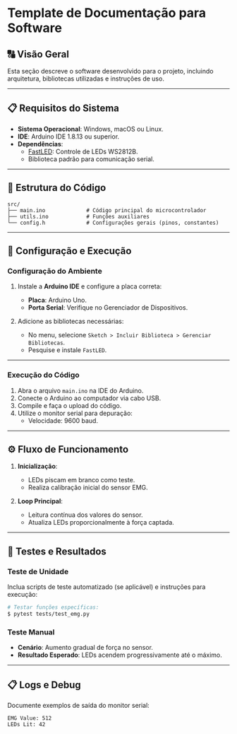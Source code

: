 # Template de Documentação para Software

## 🔠 Visão Geral

Esta seção descreve o software desenvolvido para o projeto, incluindo arquitetura, bibliotecas utilizadas e instruções de uso.

---

## 📋 Requisitos do Sistema

- **Sistema Operacional**: Windows, macOS ou Linux.
- **IDE**: Arduino IDE 1.8.13 ou superior.
- **Dependências**:
  - [FastLED](https://github.com/FastLED/FastLED): Controle de LEDs WS2812B.
  - Biblioteca padrão para comunicação serial.

---

## 🔨 Estrutura do Código

```plaintext
src/
├── main.ino             # Código principal do microcontrolador
├── utils.ino            # Funções auxiliares
└── config.h             # Configurações gerais (pinos, constantes)
```

---

## 🔧 Configuração e Execução

### Configuração do Ambiente

1. Instale a **Arduino IDE** e configure a placa correta:
   - **Placa**: Arduino Uno.
   - **Porta Serial**: Verifique no Gerenciador de Dispositivos.

2. Adicione as bibliotecas necessárias:
   - No menu, selecione `Sketch > Incluir Biblioteca > Gerenciar Bibliotecas`.
   - Pesquise e instale `FastLED`.

---

### Execução do Código

1. Abra o arquivo `main.ino` na IDE do Arduino.
2. Conecte o Arduino ao computador via cabo USB.
3. Compile e faça o upload do código.
4. Utilize o monitor serial para depuração:
   - Velocidade: 9600 baud.

---

## ⚙️ Fluxo de Funcionamento

1. **Inicialização**:
   - LEDs piscam em branco como teste.
   - Realiza calibração inicial do sensor EMG.

2. **Loop Principal**:
   - Leitura contínua dos valores do sensor.
   - Atualiza LEDs proporcionalmente à força captada.

---

## 🔂 Testes e Resultados

### Teste de Unidade

Inclua scripts de teste automatizado (se aplicável) e instruções para execução:

```bash
# Testar funções específicas:
$ pytest tests/test_emg.py
```

### Teste Manual

- **Cenário**: Aumento gradual de força no sensor.
- **Resultado Esperado**: LEDs acendem progressivamente até o máximo.

---

## 📋 Logs e Debug

Documente exemplos de saída do monitor serial:

```plaintext
EMG Value: 512
LEDs Lit: 42
